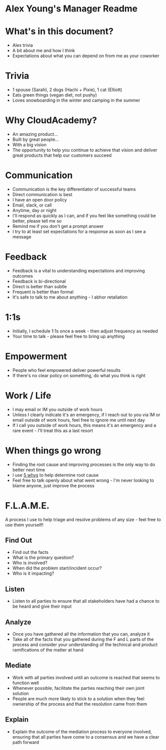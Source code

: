 # Alex Young's Manager Readme

# What's in this document?
- Alex trivia
- A bit about me and how I think
- Expectations about what you can depend on from me as your coworker

# Trivia
- 1 spouse (Sarah), 2 dogs (Hachi + Pixie), 1 cat (Elliott)
- Eats green things (vegan diet, not pushy)
- Loves snowboarding in the winter and camping in the summer

# Why CloudAcademy?
- An amazing product...
- Built by great people...
- With a big vision
- The opportunity to help you continue to achieve that vision and deliver great products that help our customers succeed

# Communication
- Communication is the key differentiator of successful teams
- Direct communication is best
- I have an open door policy
- Email, slack, or call
- Anytime, day or night
- I'll respond as quickly as I can, and if you feel like something could be better, please tell me so
- Remind me if you don't get a prompt answer
- I try to at least set expectations for a response as soon as I see a message

# Feedback
- Feedback is a vital to understanding expectations and improving outcomes
- Feedback is bi-directional
- Direct is better than subtle
- Frequent is better than formal
- It's safe to talk to me about anything - I abhor retaliation

# 1:1s
- Initially, I schedule 1:1s once a week - then adjust frequency as needed
- Your time to talk - please feel free to bring up anything

# Empowerment
- People who feel empowered deliver powerful results
- If there's no clear policy on something, do what you think is right

# Work / Life
- I may email or IM you outside of work hours
- Unless I clearly indicate it's an emergency, if I reach out to you via IM or email outside of work hours, feel free to ignore me until next day
- If I call you outside of work hours, this means it's an emergency and a rare event - I'll treat this as a last resort

# When things go wrong
- Finding the root cause and improving processes is the only way to do better next time
- I use [5 whys](https://en.wikipedia.org/wiki/5_Whys) to help determine root cause
- Feel free to talk openly about what went wrong - I'm never looking to blame anyone, just improve the process

# F.L.A.M.E.
A process I use to help triage and resolve problems of any size - feel free to use them yourself!
## Find Out
- Find out the facts
- What is the primary question?
- Who is involved?
- When did the problem start/incident occur?
- Who is it impacting?
## Listen
- Listen to all parties to ensure that all stakeholders have had a chance to be heard and give their input
## Analyze
- Once you have gathered all the information that you can, analyze it
- Take all of the facts that you gathered during the F and L parts of the process and consider your understanding of the technical and product ramifications of the matter at hand
## Mediate
- Work with all parties involved until an outcome is reached that seems to function well
- Whenever possible, facilitate the parties reaching their own joint solution
- People are much more likely to stick to a solution when they feel ownership of the process and that the resolution came from them
## Explain
- Explain the outcome of the mediation process to everyone involved, ensuring that all parties have come to a consensus and we have a clear path forward
